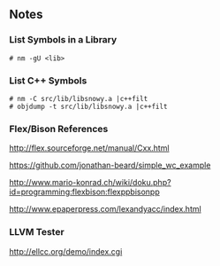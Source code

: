 ## Notes

### List Symbols in a Library
```
# nm -gU <lib>
```

### List C++ Symbols
```
# nm -C src/lib/libsnowy.a |c++filt
# objdump -t src/lib/libsnowy.a |c++filt
```

### Flex/Bison References

http://flex.sourceforge.net/manual/Cxx.html

https://github.com/jonathan-beard/simple_wc_example

http://www.mario-konrad.ch/wiki/doku.php?id=programming:flexbison:flexppbisonpp

http://www.epaperpress.com/lexandyacc/index.html

### LLVM Tester

http://ellcc.org/demo/index.cgi
